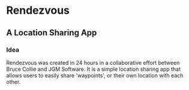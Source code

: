 Rendezvous
==========

A Location Sharing App
----------------------

### Idea
Rendezvous was created in 24 hours in a collaborative effort between Bruce Collie and JGM Software. 
It is a simple location sharing app that allows users to easily share 'waypoints', or their own location with each other.